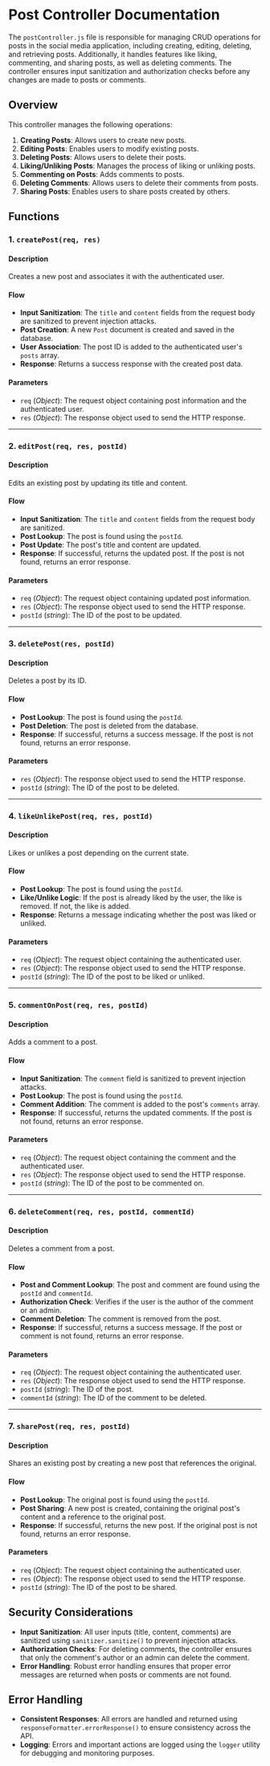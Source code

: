 # Post Controller Documentation

The `postController.js` file is responsible for managing CRUD operations for posts in the social media application, including creating, editing, deleting, and retrieving posts. Additionally, it handles features like liking, commenting, and sharing posts, as well as deleting comments. The controller ensures input sanitization and authorization checks before any changes are made to posts or comments.

## Overview

This controller manages the following operations:
1. **Creating Posts**: Allows users to create new posts.
2. **Editing Posts**: Enables users to modify existing posts.
3. **Deleting Posts**: Allows users to delete their posts.
4. **Liking/Unliking Posts**: Manages the process of liking or unliking posts.
5. **Commenting on Posts**: Adds comments to posts.
6. **Deleting Comments**: Allows users to delete their comments from posts.
7. **Sharing Posts**: Enables users to share posts created by others.

## Functions

### 1. `createPost(req, res)`

#### Description
Creates a new post and associates it with the authenticated user.

#### Flow
- **Input Sanitization**: The `title` and `content` fields from the request body are sanitized to prevent injection attacks.
- **Post Creation**: A new `Post` document is created and saved in the database.
- **User Association**: The post ID is added to the authenticated user's `posts` array.
- **Response**: Returns a success response with the created post data.

#### Parameters
- `req` (*Object*): The request object containing post information and the authenticated user.
- `res` (*Object*): The response object used to send the HTTP response.

---

### 2. `editPost(req, res, postId)`

#### Description
Edits an existing post by updating its title and content.

#### Flow
- **Input Sanitization**: The `title` and `content` fields from the request body are sanitized.
- **Post Lookup**: The post is found using the `postId`.
- **Post Update**: The post's title and content are updated.
- **Response**: If successful, returns the updated post. If the post is not found, returns an error response.

#### Parameters
- `req` (*Object*): The request object containing updated post information.
- `res` (*Object*): The response object used to send the HTTP response.
- `postId` (*string*): The ID of the post to be updated.

---

### 3. `deletePost(res, postId)`

#### Description
Deletes a post by its ID.

#### Flow
- **Post Lookup**: The post is found using the `postId`.
- **Post Deletion**: The post is deleted from the database.
- **Response**: If successful, returns a success message. If the post is not found, returns an error response.

#### Parameters
- `res` (*Object*): The response object used to send the HTTP response.
- `postId` (*string*): The ID of the post to be deleted.

---

### 4. `likeUnlikePost(req, res, postId)`

#### Description
Likes or unlikes a post depending on the current state.

#### Flow
- **Post Lookup**: The post is found using the `postId`.
- **Like/Unlike Logic**: If the post is already liked by the user, the like is removed. If not, the like is added.
- **Response**: Returns a message indicating whether the post was liked or unliked.

#### Parameters
- `req` (*Object*): The request object containing the authenticated user.
- `res` (*Object*): The response object used to send the HTTP response.
- `postId` (*string*): The ID of the post to be liked or unliked.

---

### 5. `commentOnPost(req, res, postId)`

#### Description
Adds a comment to a post.

#### Flow
- **Input Sanitization**: The `comment` field is sanitized to prevent injection attacks.
- **Post Lookup**: The post is found using the `postId`.
- **Comment Addition**: The comment is added to the post's `comments` array.
- **Response**: If successful, returns the updated comments. If the post is not found, returns an error response.

#### Parameters
- `req` (*Object*): The request object containing the comment and the authenticated user.
- `res` (*Object*): The response object used to send the HTTP response.
- `postId` (*string*): The ID of the post to be commented on.

---

### 6. `deleteComment(req, res, postId, commentId)`

#### Description
Deletes a comment from a post.

#### Flow
- **Post and Comment Lookup**: The post and comment are found using the `postId` and `commentId`.
- **Authorization Check**: Verifies if the user is the author of the comment or an admin.
- **Comment Deletion**: The comment is removed from the post.
- **Response**: If successful, returns a success message. If the post or comment is not found, returns an error response.

#### Parameters
- `req` (*Object*): The request object containing the authenticated user.
- `res` (*Object*): The response object used to send the HTTP response.
- `postId` (*string*): The ID of the post.
- `commentId` (*string*): The ID of the comment to be deleted.

---

### 7. `sharePost(req, res, postId)`

#### Description
Shares an existing post by creating a new post that references the original.

#### Flow
- **Post Lookup**: The original post is found using the `postId`.
- **Post Sharing**: A new post is created, containing the original post's content and a reference to the original post.
- **Response**: If successful, returns the new post. If the original post is not found, returns an error response.

#### Parameters
- `req` (*Object*): The request object containing the authenticated user.
- `res` (*Object*): The response object used to send the HTTP response.
- `postId` (*string*): The ID of the post to be shared.

## Security Considerations

- **Input Sanitization**: All user inputs (title, content, comments) are sanitized using `sanitizer.sanitize()` to prevent injection attacks.
- **Authorization Checks**: For deleting comments, the controller ensures that only the comment's author or an admin can delete the comment.
- **Error Handling**: Robust error handling ensures that proper error messages are returned when posts or comments are not found.

## Error Handling

- **Consistent Responses**: All errors are handled and returned using `responseFormatter.errorResponse()` to ensure consistency across the API.
- **Logging**: Errors and important actions are logged using the `logger` utility for debugging and monitoring purposes.
